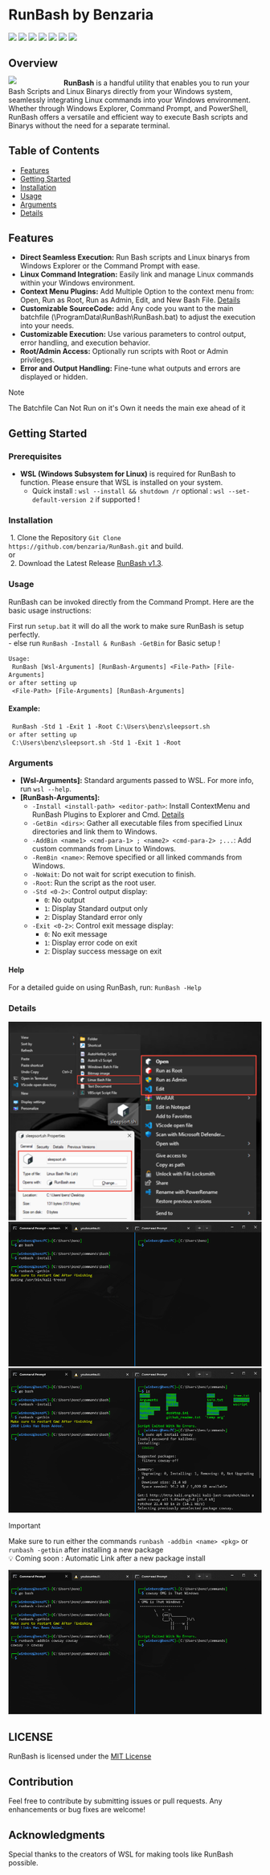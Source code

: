 # RunBash by Benzaria
![](https://img.shields.io/badge/Windows-blue) ![](https://img.shields.io/badge/Linux-white?logo=linux&logoColor=black) ![](https://img.shields.io/badge/Batch-blue) ![](https://img.shields.io/badge/Bash-white?logo=gnubash&logoColor=black) ![](https://img.shields.io/badge/-blue?logo=c&logoColor=white) ![](https://img.shields.io/github/repo-size/benzaria/runbash) <!--[](https://img.shields.io/github/downloads/benzaria/runbash/total)--> ![](https://img.shields.io/badge/RunBash_size-300KB-green) <!--![](https://img.shields.io/github/size/benzaria/runbash/RunBash.exe) ![]() ![]() -->

## Overview
<img src="https://raw.githubusercontent.com/benzaria/RunBash/main/images/bash.ico" width="110px" align="left" style="margin-top: -5px">

**RunBash** is a handful utility that enables you to run your Bash Scripts and Linux Binarys directly from your Windows system, seamlessly integrating Linux commands into your Windows environment. Whether through Windows Explorer, Command Prompt, and PowerShell, RunBash offers a versatile and efficient way to execute Bash scripts and Binarys without the need for a separate terminal.

## Table of Contents
 - [Features](#features)
 - [Getting Started](#getting-started)
 - [Installation](#installation)
 - [Usage](#usage)
 - [Arguments](#arguments)
 - [Details](#details)


## Features
- **Direct Seamless Execution:** Run Bash scripts and Linux binarys from Windows Explorer or the Command Prompt with ease.
- **Linux Command Integration:** Easily link and manage Linux commands within your Windows environment.
- **Context Menu Plugins:** Add Multiple Option to the context menu from: Open, Run as Root, Run as Admin, Edit, and New Bash File. [Details](#details)
- **Customizable SourceCode:** add Any code you want to the main batchfile (\ProgramData\RunBash\RunBash.bat) to adjust the execution into your needs.  
- **Customizable Execution:** Use various parameters to control output, error handling, and execution behavior.
- **Root/Admin Access:** Optionally run scripts with Root or Admin privileges.
- **Error and Output Handling:** Fine-tune what outputs and errors are displayed or hidden.
> [!NOTE]
> The Batchfile Can Not Run on it's Own it needs the main exe ahead of it  

## Getting Started
### Prerequisites
- **WSL (Windows Subsystem for Linux)** is required for RunBash to function. Please ensure that WSL is installed on your system.  
  - Quick install : `wsl --install && shutdown /r` optional : `wsl --set-default-version 2` if supported !

### Installation
 1. Clone the Repository `Git Clone https://github.com/benzaria/RunBash.git` and build.  
or  
 2. Download the Latest Release [RunBash v1.3](https://github.com/benzaria/RunBash/archive/refs/tags/1.3.zip).  

### Usage
RunBash can be invoked directly from the Command Prompt. Here are the basic usage instructions:

First run `setup.bat` it will do all the work to make sure RunBash is setup perfectly.  
\- else run `RunBash -Install & RunBash -GetBin` for Basic setup !  

```
Usage:
 RunBash [Wsl-Arguments] [RunBash-Arguments] <File-Path> [File-Arguments]  
or after setting up 
 <File-Path> [File-Arguments] [RunBash-Arguments]
```

#### Example:
```
 RunBash -Std 1 -Exit 1 -Root C:\Users\benz\sleepsort.sh
or after setting up
 C:\Users\benz\sleepsort.sh -Std 1 -Exit 1 -Root
```

### Arguments
- **[Wsl-Arguments]:** Standard arguments passed to WSL. For more info, run `wsl --help`.
- **[RunBash-Arguments]:**
  - `-Install <install-path> <editor-path>`: Install ContextMenu and RunBash Plugins to Explorer and Cmd. [Details](#details)
  - `-GetBin <dirs>`: Gather all executable files from specified Linux directories and link them to Windows.
  - `-AddBin <name1> <cmd-para-1> ; <name2> <cmd-para-2> ;...`: Add custom commands from Linux to Windows.
  - `-RemBin <name>`: Remove specified or all linked commands from Windows.
  - `-NoWait`: Do not wait for script execution to finish.
  - `-Root`: Run the script as the root user.
  - `-Std <0-2>`: Control output display:
    - `0`: No output
    - `1`: Display Standard output only
    - `2`: Display Standard error only
  - `-Exit <0-2>`: Control exit message display:
    - `0`: No exit message
    - `1`: Display error code on exit
    - `2`: Display success message on exit

#### Help
For a detailed guide on using RunBash, run: `RunBash -Help`

### Details
![Explorer/Context Menu](/images/ContextMenu.png)
![RunBash in Action](/images/RunBash%20in%20Action%20(1).png)
![RunBash in Action](/images/RunBash%20in%20Action%20(2).png)
> [!IMPORTANT]
> Make sure to run either the commands `runbash -addbin <name> <pkg>` or `runbash -getbin` after installing a new package  
> :bulb: Coming soon : Automatic Link after a new package install

![RunBash in Action](/images/RunBash%20in%20Action%20(3).png)

## LICENSE
RunBash is licensed under the [MIT License](/LICENSE)

## Contribution
Feel free to contribute by submitting issues or pull requests. Any enhancements or bug fixes are welcome!

## Acknowledgments
Special thanks to the creators of WSL for making tools like RunBash possible.
